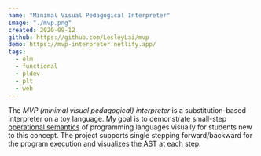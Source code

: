 ```yaml
---
name: "Minimal Visual Pedagogical Interpreter"
image: "./mvp.png"
created: 2020-09-12
github: https://github.com/LesleyLai/mvp
demo: https://mvp-interpreter.netlify.app/
tags:
  - elm
  - functional
  - pldev
  - plt
  - web
---
```


The _MVP (minimal visual pedagogical) interpreter_ is a substitution-based interpreter on a toy language.
My goal is to demonstrate small-step [operational semantics](https://en.wikipedia.org/wiki/Operational_semantics) of programming languages visually for students new to this concept.
The project supports single stepping forward/backward for the program execution and visualizes the AST at each step.
